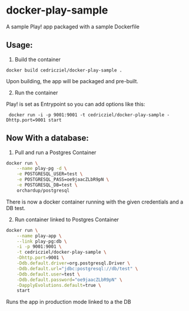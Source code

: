docker-play-sample
==================

A sample Play! app packaged with a sample Dockerfile

Usage:
-----

1. Build the container

``docker build cedricziel/docker-play-sample .``

Upon building, the app will be packaged and pre-built.

2. Run the container

Play! is set as Entrypoint so you can add options like this:

`` docker run -i -p 9001:9001 -t cedricziel/docker-play-sample -Dhttp.port=9001 start``

Now With a database:
--------------------

1. Pull and run a Postgres Container

```bash
docker run \
    --name play-pg -d \
    -e POSTGRESQL_USER=test \
    -e POSTGRESQL_PASS=oe9jaacZLbR9pN \
    -e POSTGRESQL_DB=test \
    orchardup/postgresql
```

There is now a docker container running with the given credentials
and a DB test.

2. Run container linked to Postgres Container

```bash
docker run \
    --name play-app \
    --link play-pg:db \
    -i -p 9001:9001 \
    -t cedricziel/docker-play-sample \
    -Dhttp.port=9001 \
    -Ddb.default.driver=org.postgresql.Driver \
    -Ddb.default.url="jdbc:postgresql://db/test" \
    -Ddb.default.user=test \
    -Ddb.default.password="oe9jaacZLbR9pN" \
    -DapplyEvolutions.default=true \
    start
```

Runs the app in production mode linked to a the DB